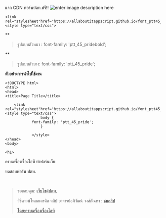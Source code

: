 แจก CDN ฟอร์นปตท.ฟรี!!
![enter image description here](https://www.pttplc.com/uploads/Highlight/2024/670320_%E0%B8%82%E0%B8%AD%E0%B9%80%E0%B8%8A%E0%B8%B4%E0%B8%8D%E0%B8%8A%E0%B8%A7%E0%B8%99%E0%B8%94%E0%B8%B2%E0%B8%A7%E0%B8%99%E0%B9%8C%E0%B9%82%E0%B8%AB%E0%B8%A5%E0%B8%94-PTT45-Pride.gif)

    <link
    rel="stylesheet"href="https://allaboutitappscript.github.io/font_ptt45_pride/stylesheet.css">
    <style type="text/css">

**

>รูปแบบตัวหนา :  font-family: 'ptt_45_pridebold';

**

>  รูปแบบตัวบาง: font-family: 'ptt_45_pride';


****ตัวอย่างการนำไปใช้งาน****

    <!DOCTYPE html>
    <html>
    <head>
    <title>Page Title</title>
    
        <link
    rel="stylesheet"href="https://allaboutitappscript.github.io/font_ptt45_pride/stylesheet.css">
    <style type="text/css">
            		body {
    			font-family: 'ptt_45_pride';
            		}
    
                </style>
    </head>
    <body>
    
    <h1>
ครบเครื่องเรื่องไอที ทำฟอร์นเว็บ</h1>
    <p>ทดสอบฟอร์น ปตท.</p>    
    </body>
    </html>


> ขอขอบคุณ:
> [เว็บไซต์ปตท.](https://www.pttplc.com/th/Media/Activity/Highlights/Content-41143.aspx)
> 
> วิธีดาวน์โหลดเครดิต คลิป อาจารย์อภิวัฒน์ วงศ์กัณหา :
> [ชมคลิป](https://youtu.be/yW2vN6zmu0w)
> 
> [โดย:ครบเครื่องเรื่องไอที](https://lin.ee/XdCPip9)

